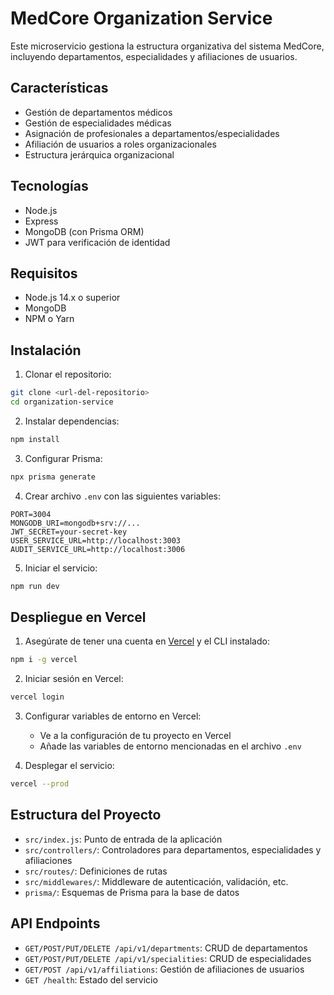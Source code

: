 # MedCore Organization Service

Este microservicio gestiona la estructura organizativa del sistema MedCore, incluyendo departamentos, especialidades y afiliaciones de usuarios.

## Características

- Gestión de departamentos médicos
- Gestión de especialidades médicas
- Asignación de profesionales a departamentos/especialidades
- Afiliación de usuarios a roles organizacionales
- Estructura jerárquica organizacional

## Tecnologías

- Node.js
- Express
- MongoDB (con Prisma ORM)
- JWT para verificación de identidad

## Requisitos

- Node.js 14.x o superior
- MongoDB
- NPM o Yarn

## Instalación

1. Clonar el repositorio:
```bash
git clone <url-del-repositorio>
cd organization-service
```

2. Instalar dependencias:
```bash
npm install
```

3. Configurar Prisma:
```bash
npx prisma generate
```

4. Crear archivo `.env` con las siguientes variables:
```
PORT=3004
MONGODB_URI=mongodb+srv://...
JWT_SECRET=your-secret-key
USER_SERVICE_URL=http://localhost:3003
AUDIT_SERVICE_URL=http://localhost:3006
```

5. Iniciar el servicio:
```bash
npm run dev
```

## Despliegue en Vercel

1. Asegúrate de tener una cuenta en [Vercel](https://vercel.com/) y el CLI instalado:
```bash
npm i -g vercel
```

2. Iniciar sesión en Vercel:
```bash
vercel login
```

3. Configurar variables de entorno en Vercel:
   - Ve a la configuración de tu proyecto en Vercel
   - Añade las variables de entorno mencionadas en el archivo `.env`

4. Desplegar el servicio:
```bash
vercel --prod
```

## Estructura del Proyecto

- `src/index.js`: Punto de entrada de la aplicación
- `src/controllers/`: Controladores para departamentos, especialidades y afiliaciones
- `src/routes/`: Definiciones de rutas
- `src/middlewares/`: Middleware de autenticación, validación, etc.
- `prisma/`: Esquemas de Prisma para la base de datos

## API Endpoints

- `GET/POST/PUT/DELETE /api/v1/departments`: CRUD de departamentos
- `GET/POST/PUT/DELETE /api/v1/specialities`: CRUD de especialidades
- `GET/POST /api/v1/affiliations`: Gestión de afiliaciones de usuarios
- `GET /health`: Estado del servicio